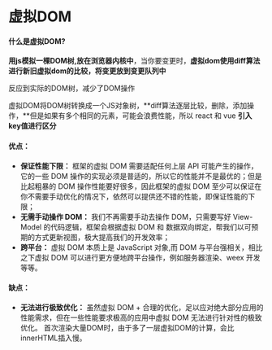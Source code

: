 # 虚拟DOM

#### 什么是虚拟DOM?

**用js模拟一棵DOM树,放在浏览器内核中**，当你要变更时，**虚拟dom使用diff算法进行新旧虚拟dom的比较，将变更放到变更队列中**

反应到实际的DOM树，减少了DOM操作

虚拟DOM将DOM树转换成一个JS对象树，**diff算法逐层比较，删除，添加操作，**但是如果有多个相同的元素，可能会浪费性能，所以 react 和 vue **引入key值进行区分**



#### 优点：

+ **保证性能下限：** 框架的虚拟 DOM 需要适配任何上层 API 可能产生的操作，它的一些 DOM 操作的实现必须是普适的，所以它的性能并不是最优的；但是比起粗暴的 DOM 操作性能要好很多，因此框架的虚拟 DOM 至少可以保证在你不需要手动优化的情况下，依然可以提供还不错的性能，即保证性能的下限；
+ **无需手动操作 DOM：** 我们不再需要手动去操作 DOM，只需要写好 View-Model 的代码逻辑，框架会根据虚拟 DOM 和 数据双向绑定，帮我们以可预期的方式更新视图，极大提高我们的开发效率；
+ **跨平台：** 虚拟 DOM 本质上是 JavaScript 对象,而 DOM 与平台强相关，相比之下虚拟 DOM 可以进行更方便地跨平台操作，例如服务器渲染、weex 开发等等。



#### 缺点：

+ **无法进行极致优化：** 虽然虚拟 DOM + 合理的优化，足以应对绝大部分应用的性能需求，但在一些性能要求极高的应用中虚拟 DOM 无法进行针对性的极致优化。
  首次渲染大量DOM时，由于多了一层虚拟DOM的计算，会比innerHTML插入慢。

